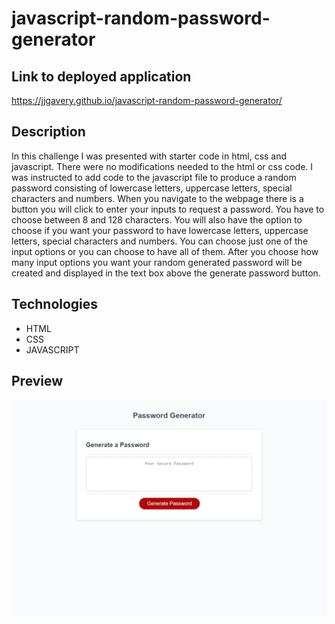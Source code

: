 # javascript-random-password-generator

## **Link to deployed application**
https://jjgavery.github.io/javascript-random-password-generator/

## **Description**
In this challenge I was presented with starter code in html, css and javascript. There were no modifications needed to the html or css code. I was instructed to add code to the javascript file to produce a random password consisting of lowercase letters, uppercase letters, special characters and numbers. When you navigate to the webpage there is a button you will click to enter your inputs to request a password. You have to choose between 8 and 128 characters. You will also have the option to choose if you want your password to have lowercase letters, uppercase letters, special characters and numbers. You can choose just one of the input options or you can choose to have all of them. After you choose how many input options you want your random generated password will be created and displayed in the text box above the generate password button.  

## **Technologies**
- HTML
- CSS
- JAVASCRIPT

## **Preview**
![Javascript Password Generator](./assets/screenshot/random-password-generator-screenshot.png)   
